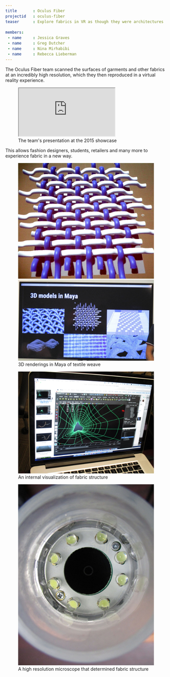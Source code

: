 ```yaml
---
title       : Oculus Fiber
projectid   : oculus-fiber
teaser		: Explore fabrics in VR as though they were architectures

members:
 - name     : Jessica Graves
 - name     : Greg Dutcher
 - name     : Nina Mirhabibi
 - name     : Rebecca Lieberman
---
```


The Oculus Fiber team scanned the surfaces of garments and other fabrics at an incredibly high resolution, which they then reproduced in a virtual reality experience.

<figure class="video ratio-55 with-caption">
	<iframe src="https://www.youtube.com/embed/eV7hiudHnJY" allowfullscreen></iframe>
	<figcaption>The team's presentation at the 2015 showcase</figcaption>
</figure>

This allows fashion designers, students, retailers and many more to experience fabric in a new way.

<figure>
	<img src="/images/projects/2015/oculus-fiber/texture.jpg" alt="3D renderings in Maya of textile weave #1" />
	<img src="/images/projects/2015/oculus-fiber/models.jpg" alt="3D renderings in Maya of textile weave #2" />
	<figcaption>3D renderings in Maya of textile weave</figcaption>
</figure>

<figure>
	<img src="/images/projects/2015/oculus-fiber/tunnel.jpg" alt="An internal visualization of fabric structure" />
	<figcaption>An internal visualization of fabric structure</figcaption>
</figure>

<figure>
	<img src="/images/projects/2015/oculus-fiber/microscope.jpg" alt="A high resultion microscope that determined fabric structure" />
	<figcaption>A high resolution microscope that determined fabric structure</figcaption>
</figure>